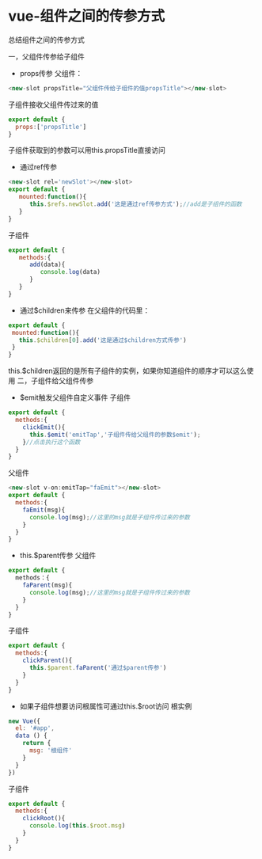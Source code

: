# vue-组件之间的传参方式
总结组件之间的传参方式

一，父组件传参给子组件
 * props传参
父组件：
```javascript
<new-slot propsTitle="父组件传给子组件的值propsTitle"></new-slot>
```
子组件接收父组件传过来的值
```javascript
export default {
  props:['propsTitle']
}
```
子组件获取到的参数可以用this.propsTitle直接访问

* 通过ref传参
```javascript     
<new-slot rel='newSlot'></new-slot>
export default {
   mounted:function(){
      this.$refs.newSlot.add('这是通过ref传参方式');//add是子组件的函数
   }
}
```
子组件
```javascript
export default {
   methods:{
      add(data){
         console.log(data)
      }
   }
}
```
 * 通过$children来传参
 在父组件的代码里：
 ```javascript
 export default {
  mounted:function(){
    this.$children[0].add('这是通过$children方式传参')
  }
 }
 ```
 this.$children返回的是所有子组件的实例，如果你知道组件的顺序才可以这么使用
 二，子组件给父组件传参
  * $emit触发父组件自定义事件
  子组件
  ```javascript
  export default {
    methods:{
      clickEmit(){
        this.$emit('emitTap','子组件传给父组件的参数$emit');
      }//点击执行这个函数
    }
  }
  ```
  父组件
  ```javascript
  <new-slot v-on:emitTap="faEmit"></new-slot>
  export default {
    methods:{
      faEmit(msg){
        console.log(msg);//这里的msg就是子组件传过来的参数
      }
    }
  }
  ```
  * this.$parent传参
父组件
```javascript
export default {
  methods：{
    faParent(msg){
      console.log(msg);//这里的msg就是子组件传过来的参数
    }
  }
}
```
子组件
```javascript
export default {
  methods:{
    clickParent(){
      this.$parent.faParent('通过$parent传参')
    }
  }
}
```
* 如果子组件想要访问根属性可通过this.$root访问
根实例
```javascript
new Vue({
  el: '#app',
  data () {
    return {
      msg: '根组件'
    }
  }
})
```
子组件
```javascript
export default {
  methods:{
    clickRoot(){
      console.log(this.$root.msg)
    }
  }
}
```
 


